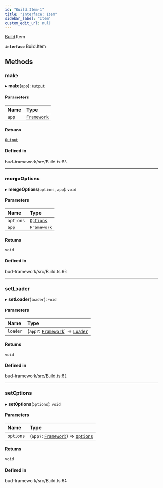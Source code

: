 ```yaml
---
id: "Build.Item-1"
title: "Interface: Item"
sidebar_label: "Item"
custom_edit_url: null
---
```


[Build](../modules/Build.md).Item

**`interface`** Build.Item

## Methods

### make

▸ **make**(`app`): [`Output`](Build.Item.Output.md)

#### Parameters

| Name | Type |
| :------ | :------ |
| `app` | [`Framework`](../classes/Framework.md) |

#### Returns

[`Output`](Build.Item.Output.md)

#### Defined in

bud-framework/src/Build.ts:68

___

### mergeOptions

▸ **mergeOptions**(`options`, `app`): `void`

#### Parameters

| Name | Type |
| :------ | :------ |
| `options` | [`Options`](../modules/Build.Item.md#options) |
| `app` | [`Framework`](../classes/Framework.md) |

#### Returns

`void`

#### Defined in

bud-framework/src/Build.ts:66

___

### setLoader

▸ **setLoader**(`loader`): `void`

#### Parameters

| Name | Type |
| :------ | :------ |
| `loader` | (`app?`: [`Framework`](../classes/Framework.md)) => [`Loader`](Build.Loader-1.md) |

#### Returns

`void`

#### Defined in

bud-framework/src/Build.ts:62

___

### setOptions

▸ **setOptions**(`options`): `void`

#### Parameters

| Name | Type |
| :------ | :------ |
| `options` | (`app?`: [`Framework`](../classes/Framework.md)) => [`Options`](../modules/Build.Item.md#options) |

#### Returns

`void`

#### Defined in

bud-framework/src/Build.ts:64
